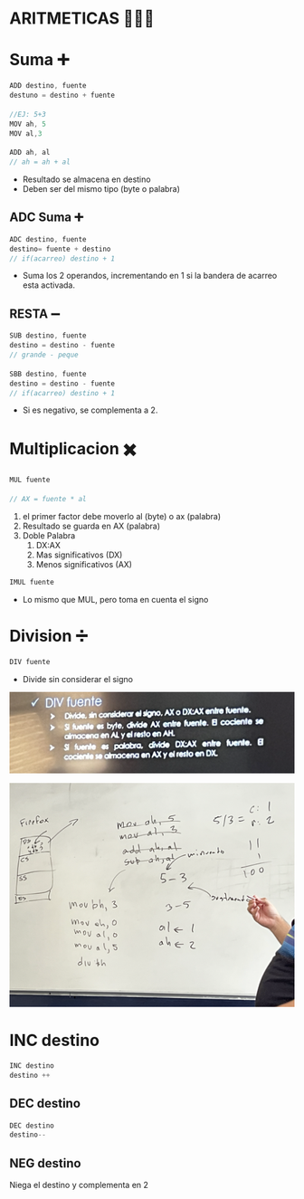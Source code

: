 # ARITMETICAS 🧑🏽‍🏫

# Suma ➕

```jsx
ADD destino, fuente
destuno = destino + fuente

//EJ: 5+3
MOV ah, 5
MOV al,3

ADD ah, al
// ah = ah + al
```

- Resultado se almacena en destino
- Deben ser del mismo tipo (byte o palabra)

## ADC Suma ➕

```jsx
ADC destino, fuente
destino= fuente + destino
// if(acarreo) destino + 1
```

- Suma los 2 operandos, incrementando en 1 si la bandera de acarreo esta activada.

## RESTA ➖

```jsx
SUB destino, fuente
destino = destino - fuente
// grande - peque

SBB destino, fuente
destino = destino - fuente
// if(acarreo) destino + 1
```

- Si es negativo, se complementa a 2.

# Multiplicacion ✖️

```jsx
MUL fuente

// AX = fuente * al
```

1. el primer factor debe moverlo al (byte) o ax (palabra)
2. Resultado se guarda en AX (palabra) 
3. Doble Palabra
    1. DX:AX
    2. Mas significativos (DX)
    3. Menos significativos (AX)

```jsx
IMUL fuente
```

- Lo mismo que MUL, pero toma en cuenta el signo

# Division ➗

```jsx
DIV fuente
```

- Divide sin considerar el signo

![Untitled](ARITMETICAS%20%F0%9F%A7%91%F0%9F%8F%BD%E2%80%8D%F0%9F%8F%AB%20b4cc3c2760d44675a688a8869b8c20ff/Untitled.png)

![Untitled](ARITMETICAS%20%F0%9F%A7%91%F0%9F%8F%BD%E2%80%8D%F0%9F%8F%AB%20b4cc3c2760d44675a688a8869b8c20ff/Untitled%201.png)

# INC destino

```jsx
INC destino
destino ++
```

## DEC destino

```jsx
DEC destino
destino--
```

## NEG destino

Niega el destino y complementa en 2

```jsx

```